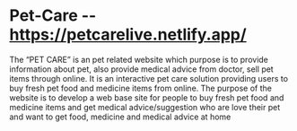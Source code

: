 # Pet-Care -- https://petcarelive.netlify.app/
The “PET CARE” is an pet related website which purpose is to provide information about pet, also provide medical advice from doctor, sell pet items through online. It is an interactive pet care solution providing users to buy fresh pet food and medicine items from online. The purpose of the website is to develop a web base site for people to buy fresh pet food and medicine items and get medical advice/suggestion who are love their pet and want to get food, medicine and medical advice at home
